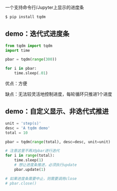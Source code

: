 
一个支持命令行/Jupyter上显示的进度条

```sh
$ pip install tqdm
```

## demo：迭代式进度条

```python
from tqdm import tqdm
import time

pbar = tqdm(range(300))

for i in pbar:
    time.sleep(.01)
```

优点：方便

缺点：无法较灵活地控制进度，每轮循环只推进1个进度

## demo：自定义显示、非迭代式推进

```python
unit = 'step(s)'
desc = 'A tqdm demo'
total = 10

pbar = tqdm(range(total), desc=desc, unit=unit)

# 注意这里不再对pbar进行迭代
for i in range(total):
	time.sleep(1)
	# 想让进度条推进，必须执行update
	pbar.update(1)

# 如果进度条需要中止，则需要调用close
# pbar.close()
```